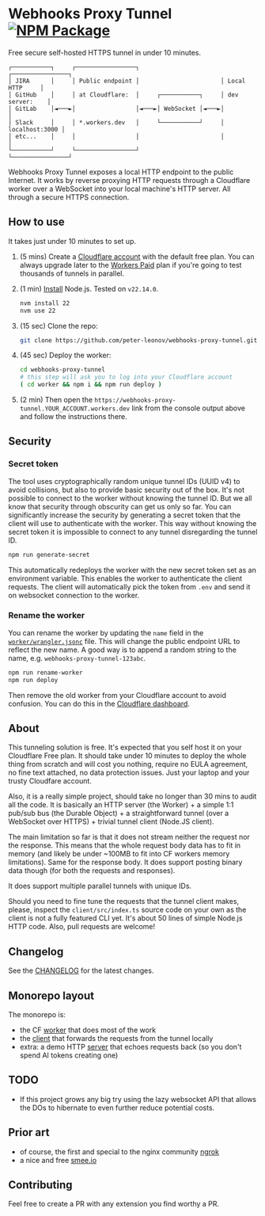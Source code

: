 # Webhooks Proxy Tunnel    [![NPM Package](https://img.shields.io/github/actions/workflow/status/peter-leonov/webhooks-proxy-tunnel/ci.yaml)](https://github.com/peter-leonov/webhooks-proxy-tunnel/actions/workflows/ci.yaml)

Free secure self-hosted HTTPS tunnel in under 10 minutes.

```console
┌───────────┐     ┌─────────────────┐                       ┌────────────────┐
│ JIRA      │     │ Public endpoint │                       │ Local HTTP     │
│ GitHub    │     │ at Cloudflare:  │     ┌───────────┐     │ dev server:    │
│ GitLab    │◄───►│                 │◄───►│ WebSocket │◄───►│                │
│ Slack     │     │ *.workers.dev   │     └───────────┘     │ localhost:3000 │
│ etc...    │     │                 │                       │                │
└───────────┘     └─────────────────┘                       └────────────────┘
```

Webhooks Proxy Tunnel exposes a local HTTP endpoint to the public Internet. It works by reverse proxying HTTP requests through a Cloudflare worker over a WebSocket into your local machine's HTTP server. All through a secure HTTPS connection.

## How to use

It takes just under 10 minutes to set up.

1. (5 mins) Create a [Cloudflare account](https://www.cloudflare.com/) with the default free plan. You can always upgrade later to the [Workers Paid](https://developers.cloudflare.com/workers/platform/pricing/) plan if you're going to test thousands of tunnels in parallel.

1. (1 min) [Install](https://nodejs.org/en/download) Node.js. Tested on `v22.14.0`.

   ```bash
   nvm install 22
   nvm use 22
   ```

1. (15 sec) Clone the repo:

   ```bash
   git clone https://github.com/peter-leonov/webhooks-proxy-tunnel.git
   ```

1. (45 sec) Deploy the worker:

   ```bash
   cd webhooks-proxy-tunnel
   # this step will ask you to log into your Cloudflare account
   ( cd worker && npm i && npm run deploy )
   ```

1. (2 min) Then open the `https://webhooks-proxy-tunnel.YOUR_ACCOUNT.workers.dev` link from the console output above and follow the instructions there.

## Security

### Secret token

The tool uses cryptographically random unique tunnel IDs (UUID v4) to avoid collisions, but also to provide basic security out of the box. It's not possible to connect to the worker without knowing the tunnel ID. But we all know that security through obscurity can get us only so far. You can significantly increase the security by generating a secret token that the client will use to authenticate with the worker. This way without knowing the secret token it is impossible to connect to any tunnel disregarding the tunnel ID.

```bash
npm run generate-secret
```

This automatically redeploys the worker with the new secret token set as an environment variable. This enables the worker to authenticate the client requests. The client will automatically pick the token from `.env` and send it on websocket connection to the worker.

### Rename the worker

You can rename the worker by updating the `name` field in the [`worker/wrangler.jsonc`](worker/wrangler.jsonc#L7) file. This will change the public endpoint URL to reflect the new name. A good way is to append a random string to the name, e.g. `webhooks-proxy-tunnel-123abc`.

```bash
npm run rename-worker
npm run deploy
```

Then remove the old worker from your Cloudflare account to avoid confusion. You can do this in the [Cloudflare dashboard](https://dash.cloudflare.com/).

## About

This tunneling solution is free. It's expected that you self host it on your Cloudflare Free plan. It should take under 10 minutes to deploy the whole thing from scratch and will cost you nothing, require no EULA agreement, no fine text attached, no data protection issues. Just your laptop and your trusty Cloudfare account.

Also, it is a really simple project, should take no longer than 30 mins to audit all the code. It is basically an HTTP server (the Worker) + a simple 1:1 pub/sub bus (the Durable Object) + a straightforward tunnel (over a WebSocket over HTTPS) + trivial tunnel client (Node.JS client).

The main limitation so far is that it does not stream neither the request nor the response. This means that the whole request body data has to fit in memory (and likely be under ~100MB to fit into CF workers memory limitations). Same for the response body. It does support posting binary data though (for both the requests and responses).

It does support multiple parallel tunnels with unique IDs.

Should you need to fine tune the requests that the tunnel client makes, please, inspect the `client/src/index.ts` source code on your own as the client is not a fully featured CLI yet. It's about 50 lines of simple Node.js HTTP code. Also, pull requests are welcome!

## Changelog

See the [CHANGELOG](./CHANGELOG.md) for the latest changes.

## Monorepo layout

The monorepo is:

- the CF [worker](./worker#readme) that does most of the work
- the [client](./client#readme) that forwards the requests from the tunnel locally
- extra: a demo HTTP [server](./server#readme) that echoes requests back (so you don't spend AI tokens creating one)

## TODO

- If this project grows any big try using the lazy websocket API that allows the DOs to hibernate to even further reduce potential costs.

## Prior art

- of course, the first and special to the nginx community [ngrok](https://ngrok.com)
- a nice and free [smee.io](https://smee.io)

## Contributing

Feel free to create a PR with any extension you find worthy a PR.

<!-- https://deploy.workers.cloudflare.com/?url=https://github.com/peter-leonov/webhooks-proxy-tunnel/tree/main/worker -->
